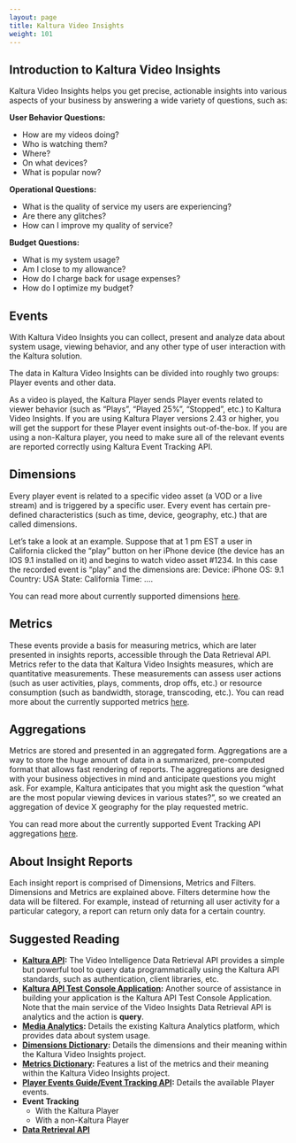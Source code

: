 ```yaml
---
layout: page
title: Kaltura Video Insights
weight: 101
---
```


## Introduction to Kaltura Video Insights  
Kaltura Video Insights helps you get precise, actionable insights into various aspects of your business by answering a wide variety of questions, such as:

**User Behavior Questions:**
* How are my videos doing?
* Who is watching them?
* Where?
* On what devices?
* What is popular now?

**Operational Questions:**
* What is the quality of service my users are experiencing?
* Are there any glitches?
* How can I improve my quality of service?

**Budget Questions:**
* What is my system usage?
* Am I close to my allowance?
* How do I charge back for usage expenses?
* How do I optimize my budget?

## Events  
With Kaltura Video Insights you can collect, present and analyze data about system usage, viewing behavior, and any other type of user interaction with the Kaltura solution.

The data in Kaltura Video Insights can be divided into roughly two groups: Player events and other data.

As a video is played, the Kaltura Player sends Player events related to viewer behavior (such as “Plays”, “Played 25%”, “Stopped”, etc.) to Kaltura Video Insights. If you are using Kaltura Player versions 2.43 or higher, you will get the support for these Player event insights out-of-the-box. If you are using a non-Kaltura player, you need to make sure all of the relevant events are reported correctly using Kaltura Event Tracking API. 


## Dimensions  

Every player event is related to a specific video asset (a VOD or a live stream) and is triggered by a specific user. Every event has certain pre-defined characteristics (such as time, device, geography, etc.) that are called dimensions.

Let’s take a look at an example.
Suppose that at 1 pm EST a user in California clicked the “play” button on her iPhone device (the device has an IOS 9.1 installed on it) and begins to watch video asset #1234.
In this case the recorded event is “play” and the dimensions are:
Device: iPhone
OS: 9.1
Country: USA
State: California
Time: ….

You can read more about currently supported dimensions [here](https://vpaas.kaltura.com/documentation/08_Video-Analytics-and-Insights/DimensionsLexicon.html).

## Metrics  
These events provide a basis for measuring metrics, which are later presented in insights reports, accessible through the Data Retrieval API. Metrics refer to the data that Kaltura Video Insights measures, which are quantitative measurements. These measurements can assess user actions (such as user activities, plays, comments, drop offs, etc.) or resource consumption (such as bandwidth, storage, transcoding, etc.).
You can read more about the currently supported metrics [here](https://vpaas.kaltura.com/documentation/08_Video-Analytics-and-Insights/MetricsLexicon.html).

## Aggregations  

Metrics are stored and presented in an aggregated form. Aggregations are a way to store the huge amount of data in a summarized, pre-computed format that allows fast rendering of reports. The aggregations are designed with your business objectives in mind and anticipate questions you might ask. For example, Kaltura anticipates that you might ask the question “what are the most popular viewing devices in various states?”, so we created an aggregation of device X geography for the play requested metric.

You can read more about the currently supported Event Tracking API aggregations [here](https://vpaas.kaltura.com/documentation/08_Video-Analytics-and-Insights/EventTrackingAPI.html).

## About Insight Reports  
Each insight report is comprised of Dimensions, Metrics and Filters. Dimensions and Metrics are explained above. Filters determine how the data will be filtered. For example, instead of returning all user activity for a particular category, a report can return only data for a certain country.
 
## Suggested Reading  
* **[Kaltura API](http://www.kaltura.com/api_v3/testmeDoc/index.php?page=overview):** The Video Intelligence Data Retrieval API provides a simple but powerful tool to query data programmatically using the Kaltura API standards, such as authentication, client libraries, etc.
* **[Kaltura API Test Console Application](http://www.kaltura.com/api_v3/testme/index.php):** Another source of assistance in building your application is the Kaltura API Test Console Application. Note that the main service of the Video Insights Data Retrieval API is analytics and the action is **query**.
* **[Media Analytics](https://vpaas.kaltura.com/documentation/08_Video-Analytics-and-Insights/media-analytics.html):** Details the existing Kaltura Analytics platform, which provides data about system usage.
* **[Dimensions Dictionary](https://vpaas.kaltura.com/documentation/08_Video-Analytics-and-Insights/DimensionsLexicon.html):** Details the dimensions and their meaning within the Kaltura Video Insights project.
* **[Metrics Dictionary](https://vpaas.kaltura.com/documentation/08_Video-Analytics-and-Insights/MetricsLexicon.html):** Features a list of the metrics and their meaning within the Kaltura Video Insights project.
* **[Player Events Guide/Event Tracking API](https://github.com/kaltura/DeveloperPortalDocs/blob/master/documentation/08_Video-Analytics-and-Insights/EventTrackingAPI.md):** Details the available Player events.
* **Event Tracking**
     * With the Kaltura Player
     * With a non-Kaltura Player
* **[Data Retrieval API](https://vpaas.kaltura.com/documentation/08_Video-Analytics-and-Insights/DataRetrievalAPI.html)**
